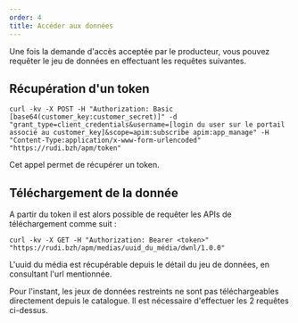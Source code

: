```yaml
---
order: 4
title: Accéder aux données
---
```

Une fois la demande d'accès acceptée par le producteur, vous pouvez requêter le jeu de données en effectuant les requêtes suivantes.

## Récupération d'un token

```
curl -kv -X POST -H "Authorization: Basic [base64(customer_key:customer_secret)]" -d "grant_type=client_credentials&username=[login du user sur le portail associé au customer_key]&scope=apim:subscribe apim:app_manage" -H "Content-Type:application/x-www-form-urlencoded" "https://rudi.bzh/apm/token"
```
Cet appel permet de récupérer un token.

## Téléchargement de la donnée
A partir du token il est alors possible de requêter les APIs de téléchargement comme suit :

```
curl -kv -X GET -H "Authorization: Bearer <token>" "https://rudi.bzh/apm/medias/uuid_du_média/dwnl/1.0.0"
```

L'uuid du média est récupérable depuis le détail du jeu de données, en consultant l'url mentionnée.

Pour l'instant, les jeux de données restreints ne sont pas téléchargeables directement depuis le catalogue. Il est nécessaire d'effectuer les 2 requêtes ci-dessus.
